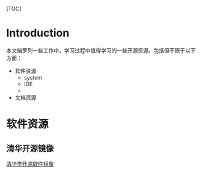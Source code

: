 [TOC]



# Introduction

本文档罗列一些工作中，学习过程中值得学习的一些开源资源。包括但不限于以下方面：

+ 软件资源
  + system
  + IDE
  + 
+ 文档资源





# 软件资源

## 清华开源镜像

[清华学开源软件镜像](https://mirrors.tuna.tsinghua.edu.cn/) 
